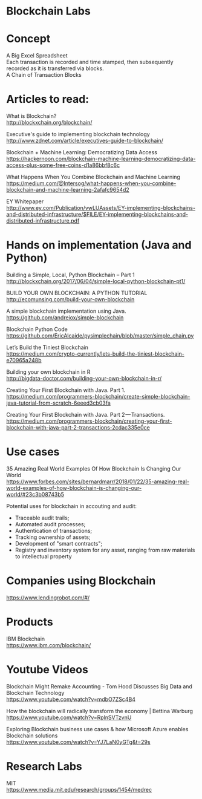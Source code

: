 # Blockchain Labs

# Concept
A Big Excel Spreadsheet<BR>
Each transaction is recorded and time stamped, then subsequently recorded as it is transferred via blocks.<BR>
A Chain of Transaction Blocks<BR>

# Articles to read:

What is Blockchain?<BR>
http://blockxchain.org/blockchain/<BR>

Executive's guide to implementing blockchain technology<BR>
http://www.zdnet.com/article/executives-guide-to-blockchain/<BR>

Blockchain + Machine Learning: Democratizing Data Access<BR>
https://hackernoon.com/blockchain-machine-learning-democratizing-data-access-plus-some-free-coins-d1a86bbf8c6c<BR>
  
What Happens When You Combine Blockchain and Machine Learning<BR>
https://medium.com/@Intersog/what-happens-when-you-combine-blockchain-and-machine-learning-2afafc9654d2<BR>

EY Whitepaper<BR>
http://www.ey.com/Publication/vwLUAssets/EY-implementing-blockchains-and-distributed-infrastructure/$FILE/EY-implementing-blockchains-and-distributed-infrastructure.pdf<BR>

# Hands on implementation (Java and Python)
Building a Simple, Local, Python Blockchain – Part 1<BR>
http://blockxchain.org/2017/06/04/simple-local-python-blockchain-pt1/<BR>

BUILD YOUR OWN BLOCKCHAIN: A PYTHON TUTORIAL<BR>
http://ecomunsing.com/build-your-own-blockchain<BR>

A simple blockchain implementation using Java.<BR>
https://github.com/andreiox/simple-blockchain<BR>

Blockchain Python Code<BR>
https://github.com/EricAlcaide/pysimplechain/blob/master/simple_chain.py<BR>

Let’s Build the Tiniest Blockchain<BR>
https://medium.com/crypto-currently/lets-build-the-tiniest-blockchain-e70965a248b<BR>

Building your own blockchain in R<BR>
http://bigdata-doctor.com/building-your-own-blockchain-in-r/<BR>

Creating Your First Blockchain with Java. Part 1.<BR>
https://medium.com/programmers-blockchain/create-simple-blockchain-java-tutorial-from-scratch-6eeed3cb03fa<BR>

Creating Your First Blockchain with Java. Part 2 — Transactions.<BR>
https://medium.com/programmers-blockchain/creating-your-first-blockchain-with-java-part-2-transactions-2cdac335e0ce<BR>


# Use cases

35 Amazing Real World Examples Of How Blockchain Is Changing Our World<BR>
https://www.forbes.com/sites/bernardmarr/2018/01/22/35-amazing-real-world-examples-of-how-blockchain-is-changing-our-world/#23c3b08743b5<BR>

Potential uses for blockchain in accouting and audit:
* Traceable audit trails;
* Automated audit processes;
* Authentication of transactions;
* Tracking ownership of assets;
* Development of "smart contracts";
* Registry and inventory system for any asset, ranging from raw materials to intellectual property

# Companies using Blockchain 
https://www.lendingrobot.com/#/

# Products
IBM Blockchain<BR>
https://www.ibm.com/blockchain/<BR>

# Youtube Videos
Blockchain Might Remake Accounting - Tom Hood Discusses Big Data and Blockchain Technology<BR>
https://www.youtube.com/watch?v=mdbO7ZSc4B4<BR>

How the blockchain will radically transform the economy | Bettina Warburg<BR>
https://www.youtube.com/watch?v=RplnSVTzvnU<BR>
  
Exploring Blockchain business use cases & how Microsoft Azure enables Blockchain solutions<BR>
https://www.youtube.com/watch?v=YJ7LaN0yGTg&t=29s<BR>  

# Research Labs
MIT<BR>
https://www.media.mit.edu/research/groups/1454/medrec<BR>


